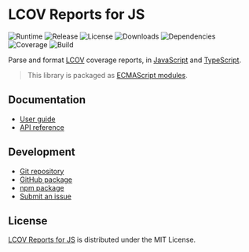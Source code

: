 # LCOV Reports for JS
![Runtime](https://img.shields.io/node/v/@cedx/lcov.svg) ![Release](https://img.shields.io/npm/v/@cedx/lcov.svg) ![License](https://img.shields.io/npm/l/@cedx/lcov.svg) ![Downloads](https://img.shields.io/npm/dt/@cedx/lcov.svg) ![Dependencies](https://david-dm.org/cedx/lcov.js.svg) ![Coverage](https://coveralls.io/repos/github/cedx/lcov.js/badge.svg) ![Build](https://github.com/cedx/lcov.js/workflows/build/badge.svg)

Parse and format [LCOV](http://ltp.sourceforge.net/coverage/lcov.js) coverage reports,
in [JavaScript](https://developer.mozilla.org/en-US/docs/Web/JavaScript) and [TypeScript](https://www.typescriptlang.org).

> This library is packaged as [ECMAScript modules](https://nodejs.org/api/esm.html).

## Documentation
- [User guide](https://docs.belin.io/lcov.js)
- [API reference](https://api.belin.io/lcov.js)

## Development
- [Git repository](https://git.belin.io/cedx/lcov.js)
- [GitHub package](https://github.com/cedx/lcov.js/packages)
- [npm package](https://www.npmjs.com/package/@cedx/lcov)
- [Submit an issue](https://git.belin.io/cedx/lcov.js/issues)

## License
[LCOV Reports for JS](https://docs.belin.io/lcov.js) is distributed under the MIT License.
